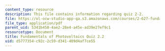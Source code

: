 ```yaml
---
content_type: resource
description: This file contains information regarding quiz 2-2.
file: https://ol-ocw-studio-app-qa.s3.amazonaws.com/courses/2-627-fundamentals-of-photovoltaics-fall-2013/d5777354c92c2c59d341409d4af7ce55_MIT2_627F13_Quiz2_2.pdf
file_type: application/pdf
parent_uid: 5341b458-4ae2-28e4-a45e-ad39e27ef9c1
resourcetype: Document
title: Fundamentals of Photovoltaics Quiz 2.2
uid: d5777354-c92c-2c59-d341-409d4af7ce55
---
```

